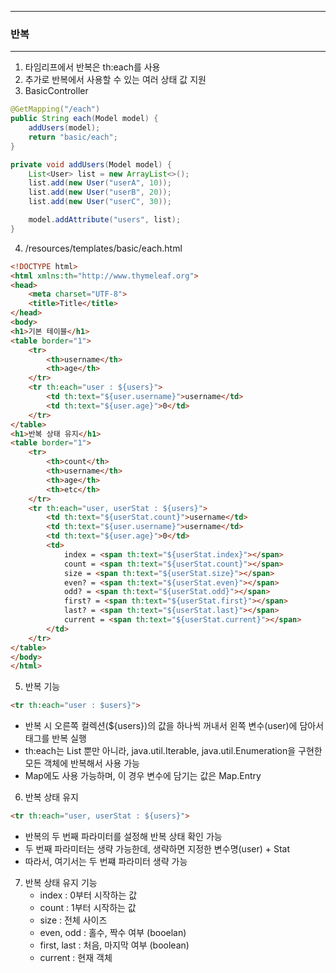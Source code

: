 -----
### 반복
-----
1. 타임리프에서 반복은 th:each를 사용
2. 추가로 반복에서 사용할 수 있는 여러 상태 값 지원
3. BasicController
```java
@GetMapping("/each")
public String each(Model model) {
    addUsers(model);
    return "basic/each";
}

private void addUsers(Model model) {
    List<User> list = new ArrayList<>();
    list.add(new User("userA", 10));
    list.add(new User("userB", 20));
    list.add(new User("userC", 30));

    model.addAttribute("users", list);
}
```

4. /resources/templates/basic/each.html
```html
<!DOCTYPE html>
<html xmlns:th="http://www.thymeleaf.org">
<head>
    <meta charset="UTF-8">
    <title>Title</title>
</head>
<body>
<h1>기본 테이블</h1>
<table border="1">
    <tr>
        <th>username</th>
        <th>age</th>
    </tr>
    <tr th:each="user : ${users}">
        <td th:text="${user.username}">username</td>
        <td th:text="${user.age}">0</td>
    </tr>
</table>
<h1>반복 상태 유지</h1>
<table border="1">
    <tr>
        <th>count</th>
        <th>username</th>
        <th>age</th>
        <th>etc</th>
    </tr>
    <tr th:each="user, userStat : ${users}">
        <td th:text="${userStat.count}">username</td>
        <td th:text="${user.username}">username</td>
        <td th:text="${user.age}">0</td>
        <td>
            index = <span th:text="${userStat.index}"></span>
            count = <span th:text="${userStat.count}"></span>
            size = <span th:text="${userStat.size}"></span>
            even? = <span th:text="${userStat.even}"></span>
            odd? = <span th:text="${userStat.odd}"></span>
            first? = <span th:text="${userStat.first}"></span>
            last? = <span th:text="${userStat.last}"></span>
            current = <span th:text="${userStat.current}"></span>
        </td>
    </tr>
</table>
</body>
</html>
```

5. 반복 기능
```html
<tr th:each="user : $users}">
```
  - 반복 시 오른쪽 컬렉션(${users})의 값을 하나씩 꺼내서 왼쪽 변수(user)에 담아서 태그를 반복 실행
  - th:each는 List 뿐만 아니라, java.util.Iterable, java.util.Enumeration을 구현한 모든 객체에 반복해서 사용 가능
  - Map에도 사용 가능하며, 이 경우 변수에 담기는 값은 Map.Entry

6. 반복 상태 유지
```html
<tr th:each="user, userStat : ${users}">
```

  - 반복의 두 번째 파라미터를 설정해 반복 상태 확인 가능
  - 두 번째 파라미터는 생략 가능한데, 생략하면 지정한 변수명(user) + Stat
  - 따라서, 여기서는 두 번쨰 파라미터 생략 가능

7. 반복 상태 유지 기능
   - index : 0부터 시작하는 값
   - count : 1부터 시작하는 값
   - size : 전체 사이즈
   - even, odd : 홀수, 짝수 여부 (booelan)
   - first, last : 처음, 마지막 여부 (boolean)
   - current : 현재 객체

   
